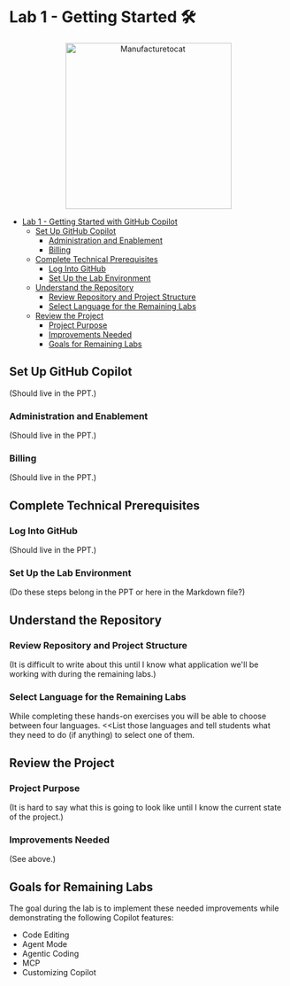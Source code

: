 # Lab 1 - Getting Started :hammer_and_wrench:

<p align="center">
  <img src="https://octodex.github.com/images/manufacturetocat.png" alt="Manufacturetocat" width="300" />
</p>

- [Lab 1 - Getting Started with GitHub Copilot](#skills-exercises-toolkit-hammer_and_wrench)
  - [Set Up GitHub Copilot](#set-up-github-copilot)
    - [Administration and Enablement](#administration-and-enablement)
    - [Billing](#billing)
  - [Complete Technical Prerequisites](#complete-technical-prerequisites)
    - [Log Into GitHub](#log-into-github)
    - [Set Up the Lab Environment](#set-up-the-lab-environment)
  - [Understand the Repository](#understand-the-repository)
    - [Review Repository and Project Structure](#review-repository-and-project-structure)
    - [Select Language for the Remaining Labs](#select-language-for-the-remaining-labs)
  - [Review the Project](#review-the-project)
    - [Project Purpose](#project-purpose)
    - [Improvements Needed](#improvements-needed)
    - [Goals for Remaining Labs](#goals-for-remaining-labs)

## Set Up GitHub Copilot

(Should live in the PPT.)

### Administration and Enablement

(Should live in the PPT.)

### Billing

(Should live in the PPT.)

## Complete Technical Prerequisites

### Log Into GitHub

(Should live in the PPT.)

### Set Up the Lab Environment

(Do these steps belong in the PPT or here in the Markdown file?)

## Understand the Repository

### Review Repository and Project Structure

(It is difficult to write about this until I know what application we'll be working with during the remaining labs.)

### Select Language for the Remaining Labs

While completing these hands-on exercises you will be able to choose between four languages. <<List those languages and tell students what they need to do (if anything) to select one of them.

## Review the Project

### Project Purpose

(It is hard to say what this is going to look like until I know the current state of the project.)

### Improvements Needed

(See above.)

## Goals for Remaining Labs

The goal during the lab is to implement these needed improvements while demonstrating the following Copilot features:
 - Code Editing
 - Agent Mode
 - Agentic Coding
 - MCP
 - Customizing Copilot
